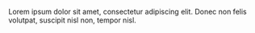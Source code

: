 Lorem ipsum dolor sit amet, consectetur adipiscing elit. Donec non felis volutpat, suscipit nisl non, tempor nisl.